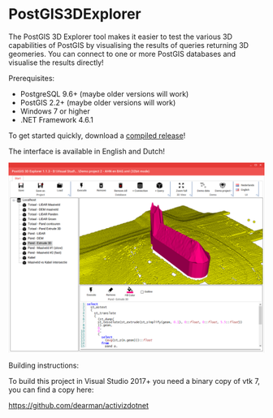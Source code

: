 # PostGIS3DExplorer

The PostGIS 3D Explorer tool makes it easier to test the various 3D capabilities of PostGIS by visualising the results of queries returning 3D geomeries.
You can connect to one or more PostGIS databases and visualise the results directly!

Prerequisites:
- PostgreSQL 9.6+ (maybe older versions will work)
- PostGIS 2.2+ (maybe older versions will work)
- Windows 7 or higher
- .NET Framework 4.6.1

To get started quickly, download a [compiled release](../../releases)!

The interface is available in English and Dutch!

![alt text](PostGIS3DExplorer/Screenshots/screenshot002.png "Impression")

Building instructions:

To build this project in Visual Studio 2017+ you need a binary copy of vtk 7, you can find a copy here:

https://github.com/dearman/activizdotnet
